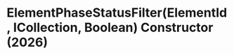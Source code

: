 # ElementPhaseStatusFilter(ElementId, ICollection<ElementOnPhaseStatus>, Boolean) Constructor (2026)

﻿